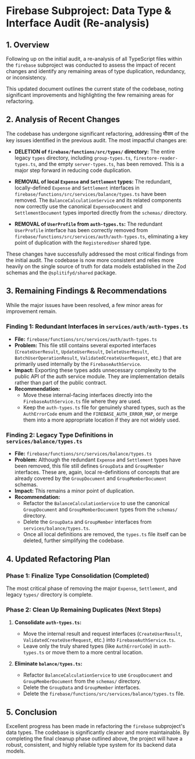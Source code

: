 # Firebase Subproject: Data Type & Interface Audit (Re-analysis)

## 1. Overview

Following up on the initial audit, a re-analysis of all TypeScript files within the `firebase` subproject was conducted to assess the impact of recent changes and identify any remaining areas of type duplication, redundancy, or inconsistency.

This updated document outlines the current state of the codebase, noting significant improvements and highlighting the few remaining areas for refactoring.

## 2. Analysis of Recent Changes

The codebase has undergone significant refactoring, addressing मौसम of the key issues identified in the previous audit. The most impactful changes are:

-   **DELETION of `firebase/functions/src/types/` directory:** The entire legacy `types` directory, including `group-types.ts`, `firestore-reader-types.ts`, and the empty `server-types.ts`, has been removed. This is a major step forward in reducing code duplication.

-   **REMOVAL of local `Expense` and `Settlement` types:** The redundant, locally-defined `Expense` and `Settlement` interfaces in `firebase/functions/src/services/balance/types.ts` have been removed. The `BalanceCalculationService` and its related components now correctly use the canonical `ExpenseDocument` and `SettlementDocument` types imported directly from the `schemas/` directory.

-   **REMOVAL of `UserProfile` from `auth-types.ts`:** The redundant `UserProfile` interface has been correctly removed from `firebase/functions/src/services/auth/auth-types.ts`, eliminating a key point of duplication with the `RegisteredUser` shared type.

These changes have successfully addressed the most critical findings from the initial audit. The codebase is now more consistent and relies more heavily on the single source of truth for data models established in the Zod schemas and the `@splitifyd/shared` package.

## 3. Remaining Findings & Recommendations

While the major issues have been resolved, a few minor areas for improvement remain.

### Finding 1: Redundant Interfaces in `services/auth/auth-types.ts`

-   **File:** `firebase/functions/src/services/auth/auth-types.ts`
-   **Problem:** This file still contains several exported interfaces (`CreateUserResult`, `UpdateUserResult`, `DeleteUserResult`, `BatchUserOperationResult`, `ValidatedCreateUserRequest`, etc.) that are primarily used internally by the `FirebaseAuthService`.
-   **Impact:** Exporting these types adds unnecessary complexity to the public API of the auth service module. They are implementation details rather than part of the public contract.
-   **Recommendation:**
    -   Move these internal-facing interfaces directly into the `FirebaseAuthService.ts` file where they are used.
    -   Keep the `auth-types.ts` file for genuinely shared types, such as the `AuthErrorCode` enum and the `FIREBASE_AUTH_ERROR_MAP`, or merge them into a more appropriate location if they are not widely used.

### Finding 2: Legacy Type Definitions in `services/balance/types.ts`

-   **File:** `firebase/functions/src/services/balance/types.ts`
-   **Problem:** Although the redundant `Expense` and `Settlement` types have been removed, this file still defines `GroupData` and `GroupMember` interfaces. These are, again, local re-definitions of concepts that are already covered by the `GroupDocument` and `GroupMemberDocument` schemas.
-   **Impact:** This remains a minor point of duplication.
-   **Recommendation:**
    -   Refactor the `BalanceCalculationService` to use the canonical `GroupDocument` and `GroupMemberDocument` types from the `schemas/` directory.
    -   Delete the `GroupData` and `GroupMember` interfaces from `services/balance/types.ts`.
    -   Once all local definitions are removed, the `types.ts` file itself can be deleted, further simplifying the codebase.

## 4. Updated Refactoring Plan

### Phase 1: Finalize Type Consolidation (Completed)

The most critical phase of removing the major `Expense`, `Settlement`, and legacy `types/` directory is complete.

### Phase 2: Clean Up Remaining Duplicates (Next Steps)

1.  **Consolidate `auth-types.ts`:**
    -   Move the internal result and request interfaces (`CreateUserResult`, `ValidatedCreateUserRequest`, etc.) into `FirebaseAuthService.ts`.
    -   Leave only the truly shared types (like `AuthErrorCode`) in `auth-types.ts` or move them to a more central location.

2.  **Eliminate `balance/types.ts`:**
    -   Refactor `BalanceCalculationService` to use `GroupDocument` and `GroupMemberDocument` from the `schemas/` directory.
    -   Delete the `GroupData` and `GroupMember` interfaces.
    -   Delete the `firebase/functions/src/services/balance/types.ts` file.

## 5. Conclusion

Excellent progress has been made in refactoring the `firebase` subproject's data types. The codebase is significantly cleaner and more maintainable. By completing the final cleanup phase outlined above, the project will have a robust, consistent, and highly reliable type system for its backend data models.
